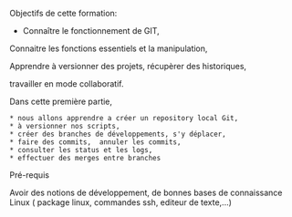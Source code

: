 
Objectifs de cette formation:

- Connaître le fonctionnement de GIT, 

Connaitre les fonctions essentiels et la manipulation,

Apprendre à versionner des projets, récupèrer des historiques,

 travailler en mode collaboratif.

Dans cette première partie, 

    * nous allons apprendre a créer un repository local Git,
    * à versionner nos scripts,
    * créer des branches de développements, s'y déplacer, 
    * faire des commits,  annuler les commits,
    * consulter les status et les logs,
    * effectuer des merges entre branches
  
Pré-requis

Avoir des notions de développement, de bonnes bases de connaissance Linux ( package linux, commandes ssh, editeur de texte,...)

